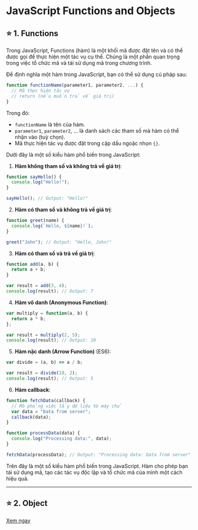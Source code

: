 # JavaScript Functions and Objects

## ⭐ 1. Functions

Trong JavaScript, Functions (hàm) là một khối mã được đặt tên và có thể được gọi để thực hiện một tác vụ cụ thể. Chúng là một phần quan trọng trong việc tổ chức mã và tái sử dụng mã trong chương trình.

Để định nghĩa một hàm trong JavaScript, bạn có thể sử dụng cú pháp sau:

```javascript
function functionName(parameter1, parameter2, ...) {
  // Mã thực hiện tác vụ
  // return (nếu muốn trả về giá trị)
}
```

Trong đó:

- `functionName` là tên của hàm.
- `parameter1`, `parameter2`, ... là danh sách các tham số mà hàm có thể nhận vào (tuỳ chọn).
- Mã thực hiện tác vụ được đặt trong cặp dấu ngoặc nhọn `{}`.

Dưới đây là một số kiểu hàm phổ biến trong JavaScript:

1. **Hàm không tham số và không trả về giá trị**:
```javascript
function sayHello() {
  console.log("Hello!");
}

sayHello(); // Output: "Hello!"
```

2. **Hàm có tham số và không trả về giá trị**:

```javascript
function greet(name) {
  console.log(`Hello, ${name}!`);
}

greet("John"); // Output: "Hello, John!"
```

3. **Hàm có tham số và trả về giá trị**:

```javascript
function add(a, b) {
  return a + b;
}

var result = add(3, 4);
console.log(result); // Output: 7
```

4. **Hàm vô danh (Anonymous Function)**:

```javascript
var multiply = function(a, b) {
  return a * b;
};

var result = multiply(2, 5);
console.log(result); // Output: 10
```

5. **Hàm nặc danh (Arrow Function)** (ES6):

```javascript
var divide = (a, b) => a / b;

var result = divide(10, 2);
console.log(result); // Output: 5
```

6. **Hàm callback**:

```javascript
function fetchData(callback) {
  // Mô phỏng việc lấy dữ liệu từ máy chủ
  var data = "Data from server";
  callback(data);
}

function processData(data) {
  console.log("Processing data:", data);
}

fetchData(processData); // Output: "Processing data: Data from server"
```

Trên đây là một số kiểu hàm phổ biến trong JavaScript. Hàm cho phép bạn tái sử dụng mã, tạo các tác vụ độc lập và tổ chức mã của mình một cách hiệu quả.

---

## ⭐ 2. Object

[Xem ngay](../2-Session-11-JavaScript-Objects/readme.md)